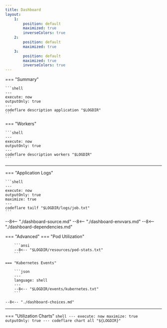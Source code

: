```yaml
---
title: Dashboard
layout:
    1:
        position: default
        maximized: true
        inverseColors: true
    2:
        position: default
        maximized: true
    3:
        position: default
        maximized: true
        inverseColors: true
---
```


=== "Summary"

    ```shell
    ---
    execute: now
    outputOnly: true
    ---
    codeflare description application "$LOGDIR"
    ```

=== "Workers"

    ```shell
    ---
    execute: now
    outputOnly: true
    ---
    codeflare description workers "$LOGDIR"
    ```

---

=== "Application Logs"

    ```shell
    ---
    execute: now
    outputOnly: true
    maximize: true
    ---
    codeflare tailf "$LOGDIR/logs/job.txt"
    ```
    
--8<-- "./dashboard-source.md"
--8<-- "./dashboard-envvars.md"
--8<-- "./dashboard-dependencies.md"

=== "Advanced"
    === "Pod Utilization"

        ```ansi
        --8<-- "$LOGDIR/resources/pod-stats.txt"
        ```

    === "Kubernetes Events"

        ```json
        ---
        language: shell
        ---
        --8<-- "$LOGDIR/events/kubernetes.txt"
        ```

    --8<-- "./dashboard-choices.md"

---

=== "Utilization Charts"
    ```shell
    ---
    execute: now
    maximize: true
    outputOnly: true
    ---
    codeflare chart all "${LOGDIR}"
    ```
